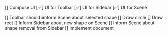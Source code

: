 [] Compose UI
    [✅] UI for Toolbar
    [✅] UI for Sidebar
    [✅] UI for Scene

[] Toolbar should imform Scene about selected shape
[] Draw circle
[] Draw rect
[] Inform Sidebar about new shape on Scene
[] Inform Scene about shape removal from Sidebar
[] Implement document